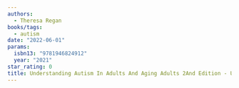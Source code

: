 ```yaml
---
authors:
  - Theresa Regan
books/tags:
  - autism
date: "2022-06-01"
params:
  isbn13: "9781946824912"
  year: "2021"
star_rating: 0
title: Understanding Autism In Adults And Aging Adults 2And Edition - Updated In 2021 With New Insights For Improving Diagnosis And Quality Of Life
---
```


<!--more-->
